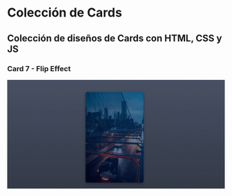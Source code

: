 # Colección de Cards

## Colección de diseños de Cards con HTML, CSS y JS

### Card 7 - Flip Effect

![Screenshot](Card7.gif)
